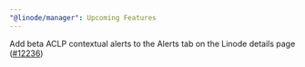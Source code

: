 ```yaml
---
"@linode/manager": Upcoming Features
---
```


Add beta ACLP contextual alerts to the Alerts tab on the Linode details page ([#12236](https://github.com/linode/manager/pull/12236))
